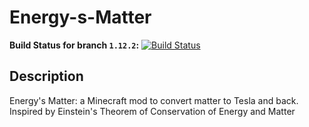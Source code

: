 # Energy-s-Matter
**Build Status for branch `1.12.2`:** [![Build Status](https://travis-ci.org/TheSilkMiner/Energy-s-Matter.svg?branch=1.12.2)](https://travis-ci.org/TheSilkMiner/Energy-s-Matter)

## Description
Energy's Matter: a Minecraft mod to convert matter to Tesla and back. Inspired by Einstein's Theorem of Conservation of Energy and Matter
